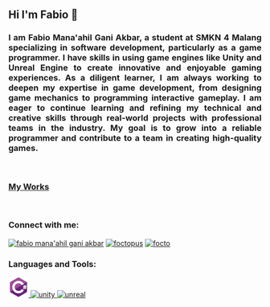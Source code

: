 ## Hi I'm Fabio 👋

<h3 align="justify">I am Fabio Mana'ahil Gani Akbar, a student at SMKN 4 Malang specializing in software development, particularly as a game programmer. I have skills in using game engines like Unity and Unreal Engine to create innovative and enjoyable gaming experiences. As a diligent learner, I am always working to deepen my expertise in game development, from designing game mechanics to programming interactive gameplay. I am eager to continue learning and refining my technical and creative skills through real-world projects with professional teams in the industry. My goal is to grow into a reliable programmer and contribute to a team in creating high-quality games.
</h3>
<br>
<h3><b><a href="https://fabioportofolio.vercel.app/">My Works<a></b></h3>
<br>
<h3 align="left">Connect with me:</h3>
<p align="left">
<a href="https://linkedin.com/in/fabio mana'ahil gani akbar" target="blank"><img align="center" src="https://raw.githubusercontent.com/rahuldkjain/github-profile-readme-generator/master/src/images/icons/Social/linked-in-alt.svg" alt="fabio mana'ahil gani akbar" height="30" width="40" /></a>
<a href="https://instagram.com/foctopus" target="blank"><img align="center" src="https://raw.githubusercontent.com/rahuldkjain/github-profile-readme-generator/master/src/images/icons/Social/instagram.svg" alt="foctopus" height="30" width="40" /></a>
<a href="https://www.youtube.com/c/focto" target="blank"><img align="center" src="https://raw.githubusercontent.com/rahuldkjain/github-profile-readme-generator/master/src/images/icons/Social/youtube.svg" alt="focto" height="30" width="40" /></a>
</p>

<h3 align="left">Languages and Tools:</h3>
<p align="left"> <a href="https://www.w3schools.com/cs/" target="_blank" rel="noreferrer"> <img src="https://raw.githubusercontent.com/devicons/devicon/master/icons/csharp/csharp-original.svg" alt="csharp" width="40" height="40"/> </a> <a href="https://unity.com/" target="_blank" rel="noreferrer"> <img src="https://www.vectorlogo.zone/logos/unity3d/unity3d-icon.svg" alt="unity" width="40" height="40"/> </a> <a href="https://unrealengine.com/" target="_blank" rel="noreferrer"> <img src="https://raw.githubusercontent.com/kenangundogan/fontisto/036b7eca71aab1bef8e6a0518f7329f13ed62f6b/icons/svg/brand/unreal-engine.svg" alt="unreal" width="40" height="40"/> </a> </p>
